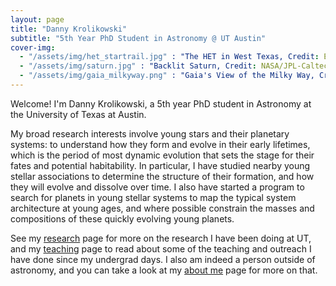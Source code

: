 ```yaml
---
layout: page
title: "Danny Krolikowski"
subtitle: "5th Year PhD Student in Astronomy @ UT Austin"
cover-img:
  - "/assets/img/het_startrail.jpg" : "The HET in West Texas, Credit: Ethan Tweedie"
  - "/assets/img/saturn.jpg" : "Backlit Saturn, Credit: NASA/JPL-Caltech/SSI"
  - "/assets/img/gaia_milkyway.png" : "Gaia's View of the Milky Way, Credit: ESA/Gaia/DPAC"
---
```


Welcome! I'm Danny Krolikowski, a 5th year PhD student in Astronomy at the University of Texas at Austin.

My broad research interests involve young stars and their planetary systems: to understand how they form and evolve in their early lifetimes, which is the period of most dynamic evolution that sets the stage for their fates and potential habitability. In particular, I have studied nearby young stellar associations to determine the structure of their formation, and how they will evolve and dissolve over time. I also have started a program to search for planets in young stellar systems to map the typical system architecture at young ages, and where possible constrain the masses and compositions of these quickly evolving young planets.

See my [research](/research) page for more on the research I have been doing at UT, and my [teaching](/teach) page to read about some of the teaching and outreach I have done since my undergrad days. I also am indeed a person outside of astronomy, and you can take a look at my [about me](\aboutme) page for more on that.
